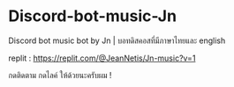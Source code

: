 # Discord-bot-music-Jn
Discord bot music bot by Jn | บอทดิสคอสที่มีภาษาไทยและ english 

replit : https://replit.com/@JeanNetis/Jn-music?v=1

กดติดตาม กดไลค์ ให้ด้วยนะครับผม !
